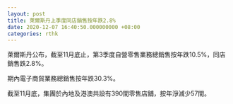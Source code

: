 ```yaml
---
layout: post
title: 萊爾斯丹上季度同店銷售按年跌2.8%
date: 2020-12-07 16:40:50.000000000 +08:00
categories: rthk
---
```


萊爾斯丹公布，截至11月底止，第3季度自營零售業務總銷售按年跌10.5%，同店銷售跌2.8%。

期內電子商貿業務總銷售按年跌30.3%。

截至11月底，集團於內地及港澳共設有390間零售店舖，按年淨減少57間。

